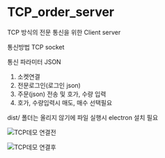 # TCP_order_server

TCP 방식의 전문 통신을 위한 Client server

통신방법 TCP socket

통신 파라미터 JSON

1. 소켓연결
2. 전문로그인(로그인 json)
3. 주문(json) 전송 및 호가, 수량 입력
4. 호가, 수량입력시 매도, 매수 선택필요




dist/ 폴더는 올리지 않기에
파일 실행시 electron 설치 필요

![TCP데모 연결전](https://github.com/user-attachments/assets/0f567f74-5bab-4dcd-9491-5537bb163844)

![TCP데모 연결후](https://github.com/user-attachments/assets/2026e0d5-3844-4d00-985d-7b5217edc2f8)
